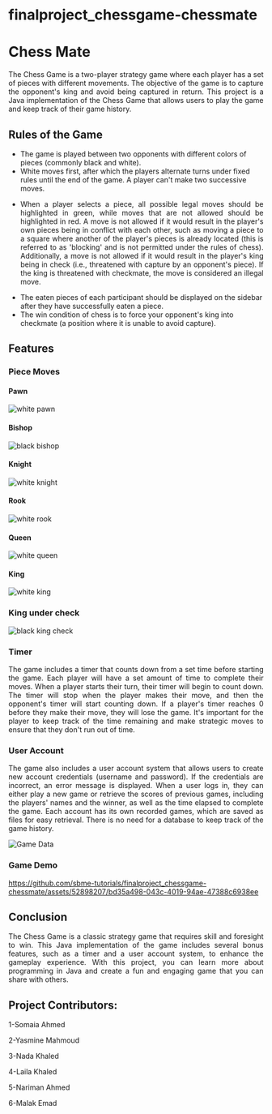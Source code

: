 # finalproject_chessgame-chessmate
# Chess Mate

<p align="justify"> The Chess Game is a two-player strategy game where each player has a set of pieces with different movements. The objective of the game is to capture the opponent's king and avoid being captured in return. This project is a Java implementation of the Chess Game that allows users to play the game and keep track of their game history. </p>

## Rules of the Game

* The game is played between two opponents with different colors of pieces (commonly black and white).
* White moves first, after which the players alternate turns under fixed rules until the end of the game. A player can't make two successive moves.
* <p align="justify"> When a player selects a piece, all possible legal moves should be highlighted in green, while moves that are not allowed should be highlighted in red. A move is not allowed if it would result in the player's own pieces being in conflict with each other, such as moving a piece to a square where another of the player's pieces is already located (this is referred to as 'blocking' and is not permitted under the rules of chess). Additionally, a move is not allowed if it would result in the player's king being in check (i.e., threatened with capture by an opponent's piece). If the king is threatened with checkmate, the move is considered an illegal move. </p>
* The eaten pieces of each participant should be displayed on the sidebar after they have successfully eaten a piece.
* The win condition of chess is to force your opponent's king into checkmate (a position where it is unable to avoid capture).

## Features

### Piece Moves

#### Pawn
![white pawn](https://github.com/sbme-tutorials/finalproject_chessgame-chessmate/assets/52898207/bb889654-a27e-450d-9c37-3de78af7fa6e)

#### Bishop
![black bishop](https://github.com/sbme-tutorials/finalproject_chessgame-chessmate/assets/52898207/98b28383-af33-40f6-a18a-91cba3a304c7)

#### Knight
![white knight](https://github.com/sbme-tutorials/finalproject_chessgame-chessmate/assets/52898207/c163ec41-0878-40f0-9c0f-3fff7ef1a7ff)

#### Rook
![white rook](https://github.com/sbme-tutorials/finalproject_chessgame-chessmate/assets/52898207/dade6f4b-4566-41f9-8329-fda5035a3258)

#### Queen
![white queen](https://github.com/sbme-tutorials/finalproject_chessgame-chessmate/assets/52898207/bef93be7-f8e1-49d2-871d-3dbff382ed42)

#### King
![white king](https://github.com/sbme-tutorials/finalproject_chessgame-chessmate/assets/52898207/b1ca78d8-59e3-4803-b5ba-60d8740935a3)

### King under check 
![black king check](https://github.com/sbme-tutorials/finalproject_chessgame-chessmate/assets/52898207/c3a7c23e-d9bf-44f3-89e3-da65bb8f5a78)




### Timer

<p align="justify"> The game includes a timer that counts down from a set time before starting the game. Each player will have a set amount of time to complete their moves. When a player starts their turn, their timer will begin to count down. The timer will stop when the player makes their move, and then the opponent's timer will start counting down. If a player's timer reaches 0 before they make their move, they will lose the game. It's important for the player to keep track of the time remaining and make strategic moves to ensure that they don't run out of time. </p>

### User Account
<p align="justify"> The game also includes a user account system that allows users to create new account credentials (username and password). If the credentials are incorrect, an error message is displayed. When a user logs in, they can either play a new game or retrieve the scores of previous games, including the players' names and the winner, as well as the time elapsed to complete the game. Each account has its own recorded games, which are saved as files for easy retrieval. There is no need for a database to keep track of the game history. </p>

![Game Data](https://github.com/sbme-tutorials/finalproject_chessgame-chessmate/assets/124778473/d20bfe31-d7bc-4a89-a769-f95eefebf172)

### Game Demo
https://github.com/sbme-tutorials/finalproject_chessgame-chessmate/assets/52898207/bd35a498-043c-4019-94ae-47388c6938ee





## Conclusion

<p align="justify"> The Chess Game is a classic strategy game that requires skill and foresight to win. This Java implementation of the game includes several bonus features, such as a timer and a user account system, to enhance the gameplay experience. With this project, you can learn more about programming in Java and create a fun and engaging game that you can share with others. </p>


## Project Contributors:
1-Somaia Ahmed

2-Yasmine Mahmoud

3-Nada Khaled

4-Laila Khaled

5-Nariman Ahmed

6-Malak Emad


